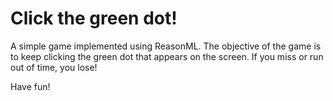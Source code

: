 # Click the green dot!

A simple game implemented using ReasonML.
The objective of the game is to keep clicking the green dot that appears on the screen.
If you miss or run out of time, you lose!

Have fun!
